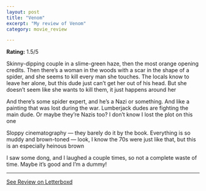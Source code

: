 ```yaml
---
layout: post
title: "Venom"
excerpt: "My review of Venom"
category: movie_review

---
```


**Rating:** 1.5/5

Skinny-dipping couple in a slime-green haze, then the most orange opening credits. Then there’s a woman in the woods with a scar in the shape of a spider, and she seems to kill every man she touches. The locals know to leave her alone, but this dude just can’t get her out of his head. But she doesn’t seem like she wants to kill them, it just happens around her

And there’s some spider expert, and he’s a Nazi or something. And like a painting that was lost during the war. Lumberjack dudes are fighting the main dude. Or maybe they’re Nazis too? I don’t know I lost the plot on this one

Sloppy cinematography — they barely do it by the book. Everything is so muddy and brown-toned — look, I know the 70s were just like that, but this is an especially heinous brown

I saw some dong, and I laughed a couple times, so not a complete waste of time. Maybe it’s good and I’m a dummy!

<hr>

[See Review on Letterboxd](https://boxd.it/4naA01)

